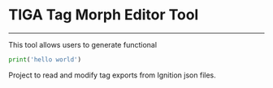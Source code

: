 # TIGA Tag Morph Editor Tool
----
This tool allows users to generate functional 

```python
print('hello world')
```
Project to read and modify tag exports from Ignition json files.
